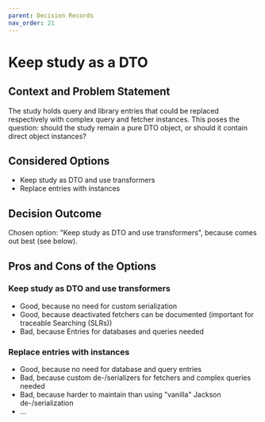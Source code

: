 ```yaml
---
parent: Decision Records
nav_order: 21
---
```

# Keep study as a DTO

## Context and Problem Statement

The study holds query and library entries that could be replaced respectively with complex query and fetcher instances.
This poses the question: should the study remain a pure DTO object, or should it contain direct object instances?

## Considered Options

* Keep study as DTO and use transformers
* Replace entries with instances

## Decision Outcome

Chosen option: "Keep study as DTO and use transformers", because comes out best (see below).

## Pros and Cons of the Options

### Keep study as DTO and use transformers

* Good, because no need for custom serialization
* Good, because deactivated fetchers can be documented (important for traceable Searching (SLRs))
* Bad, because Entries for databases and queries needed

### Replace entries with instances

* Good, because no need for database and query entries
* Bad, because custom de-/serializers for fetchers and complex queries needed
* Bad, because harder to maintain than using "vanilla" Jackson de-/serialization
* … <!-- numbers of pros and cons can vary -->
